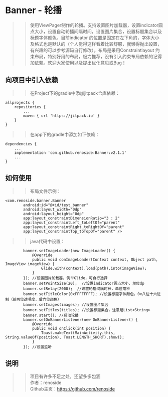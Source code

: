 # Banner - 轮播
>> 使用ViewPager制作的轮播。支持设置图片加载器，设置indicator圆点大小，设置自动轮播间隔时间，设置图片集合，设置标题集合以及标题字体颜色。目前indicator
的位置是固定在左下角的，字体大小及格式也是默认的（个人觉得这样看着比较舒服，就懒得抛出设置，有兴趣的可以参考源码自行修改）。布局是采用Constraintlayout
约束布局，特别好用的布局，极力推荐，没有引入约束布局依赖的记得加依赖。欢迎大家使用以及提出优化意见或Bug！
## 向项目中引入依赖
>> 在Project下的gradle中添加jitpack仓库依赖：
```
allprojects {
    repositories {
        ...
        maven { url 'https://jitpack.io' }
    }
}
```
>> 在app下的gradle中添加如下依赖：
```
dependencies {
    ...
    implementation 'com.github.renoside:Banner:v2.1.1'
    ...
}
```
## 如何使用
>> 布局文件示例：
```
<com.renoside.banner.Banner
        android:id="@+id/test_banner"
        android:layout_width="0dp"
        android:layout_height="0dp"
        app:layout_constraintDimensionRatio="3 : 2"
        app:layout_constraintLeft_toLeftOf="parent"
        app:layout_constraintRight_toRightOf="parent"
        app:layout_constraintTop_toTopOf="parent" />
```
>> java代码中设置：
```
        banner.setImageLoader(new ImageLoader() {
            @Override
            public void conImageLoader(Context context, Object path, ImageView imageView) {
                Glide.with(context).load(path).into(imageView);
            }
        }); //设置图片加载器，例举Glide，可自行选择
        banner.setPointSize(20);  //设置indicator圆点大小，单位dp
        banner.setRelay(2000);  //设置轮播间隔时长，单位毫秒
        banner.setTitleColor(0xFFFFFFFF); //设置标题字体颜色，0x八位十六进制（前两位透明度，后六位颜色）
        banner.setImages(images); //设置图片集合
        banner.setTitles(titles); //设置标题集合，注意是List<String>
        banner.start(); //启动轮播
        banner.setOnBannerListener(new OnBannerListener() {
            @Override
            public void onClick(int position) {
                Toast.makeText(MainActivity.this, String.valueOf(position), Toast.LENGTH_SHORT).show();
            }
        }); //设置监听
```
## 说明
>> 项目有许多不足之处，还望多多包涵           
>> 作者：renoside     
>> Github主页：https://github.com/renoside          

